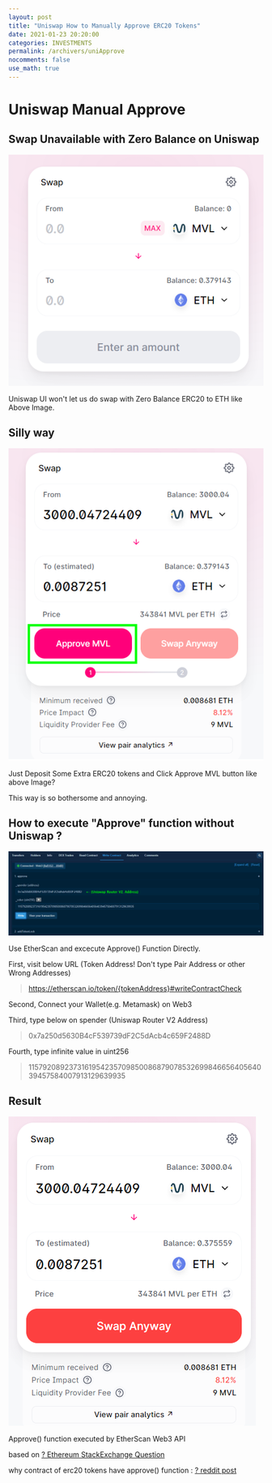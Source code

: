 ```yaml
---
layout: post
title: "Uniswap How to Manually Approve ERC20 Tokens"
date: 2021-01-23 20:20:00
categories: INVESTMENTS
permalink: /archivers/uniApprove
nocomments: false
use_math: true
---
```


# Uniswap Manual Approve

## Swap Unavailable with Zero Balance on Uniswap

![unavailable](/assets/posts/2021-01-23-uniApprove/approveNoAvailable.png)

Uniswap UI won't let us do swap with Zero Balance ERC20 to ETH like Above Image.

## Silly way

![approvebutton](/assets/posts/2021-01-23-uniApprove/approveActive.png)

Just Deposit Some Extra ERC20 tokens and Click Approve MVL button like above Image?

This way is so bothersome and annoying.

## How to execute "Approve" function without Uniswap ?

![etherscan](/assets/posts/2021-01-23-uniApprove/ehterscanApprove.png)

Use EtherScan and excecute Approve() Function Directly.

First, visit below URL (Token Address! Don't type Pair Address or other Wrong Addresses)

> https://etherscan.io/token/{tokenAddress}#writeContractCheck 

Second, Connect your Wallet(e.g. Metamask) on Web3

Third, type below on spender (Uniswap Router V2 Address)

> 0x7a250d5630B4cF539739dF2C5dAcb4c659F2488D

Fourth, type infinite value in uint256

> 115792089237316195423570985008687907853269984665640564039457584007913129639935

## Result

![done](/assets/posts/2021-01-23-uniApprove/approveDone.png)

Approve() function executed by EtherScan Web3 API

based on [? Ethereum StackExchange Question](https://ethereum.stackexchange.com/questions/88064/how-to-manually-approve-a-token-for-swap-on-uniswap-direct-contract-interaction)

why contract of erc20 tokens have approve() function : [? reddit post](https://www.reddit.com/r/UniSwap/comments/hxb74e/why_does_uniswap_require_me_to_approve_a_token/)